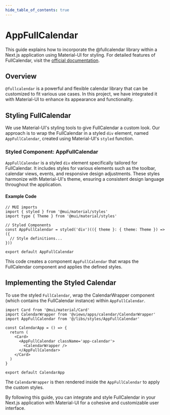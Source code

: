 ```yaml
---
hide_table_of_contents: true
---
```


# AppFullCalendar

This guide explains how to incorporate the @fullcalendar library within a Next.js application using Material-UI for styling. For detailed features of FullCalendar, visit the [official documentation](https://fullcalendar.io/).

## Overview

`@fullcalendar` is a powerful and flexible calendar library that can be customized to fit various use cases. In this project, we have integrated it with Material-UI to enhance its appearance and functionality.

## Styling FullCalendar

We use Material-UI's styling tools to give FullCalendar a custom look. Our approach is to wrap the FullCalendar in a styled `div` element, named `AppFullCalendar`, created using Material-UI's `styled` function.

### Styled Component: AppFullCalendar

`AppFullCalendar` is a styled `div` element specifically tailored for FullCalendar. It includes styles for various elements such as the toolbar, calendar views, events, and responsive design adjustments. These styles harmonize with Material-UI's theme, ensuring a consistent design language throughout the application.

#### Example Code

```tsx
// MUI imports
import { styled } from '@mui/material/styles'
import type { Theme } from '@mui/material/styles'

// Styled Components
const AppFullCalendar = styled('div')(({ theme }: { theme: Theme }) => ({
  // Style definitions...
}))

export default AppFullCalendar
```

This code creates a component `AppFullCalendar` that wraps the FullCalendar component and applies the defined styles.

## Implementing the Styled Calendar

To use the styled `FullCalendar`, wrap the CalendarWrapper component (which contains the FullCalendar instance) within `AppFullCalendar`.

```tsx
import Card from '@mui/material/Card'
import CalendarWrapper from '@views/apps/calendar/CalendarWrapper'
import AppFullCalendar from '@/libs/styles/AppFullCalendar'

const CalendarApp = () => {
  return (
    <Card>
      <AppFullCalendar className='app-calendar'>
        <CalendarWrapper />
      </AppFullCalendar>
    </Card>
  )
}

export default CalendarApp
```

The `CalendarWrapper` is then rendered inside the `AppFullCalendar` to apply the custom styles.

By following this guide, you can integrate and style FullCalendar in your Next.js application with Material-UI for a cohesive and customizable user interface.
